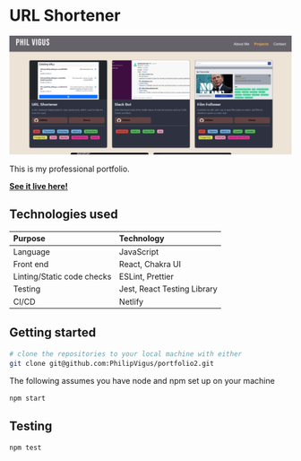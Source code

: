 # URL Shortener

![main screenshot](./main-screenshot.png)

This is my professional portfolio.

**[See it live here!](https://www.philvigus.com/)**

## Technologies used

| Purpose                    | Technology                  |
| :------------------------- | :-------------------------- |
| Language                   | JavaScript                  |
| Front end                  | React, Chakra UI            |
| Linting/Static code checks | ESLint, Prettier            |
| Testing                    | Jest, React Testing Library |
| CI/CD                      | Netlify                     |

## Getting started

```bash
# clone the repositories to your local machine with either
git clone git@github.com:PhilipVigus/portfolio2.git
```

The following assumes you have node and npm set up on your machine

```bash
npm start
```

## Testing

```bash
npm test
```
